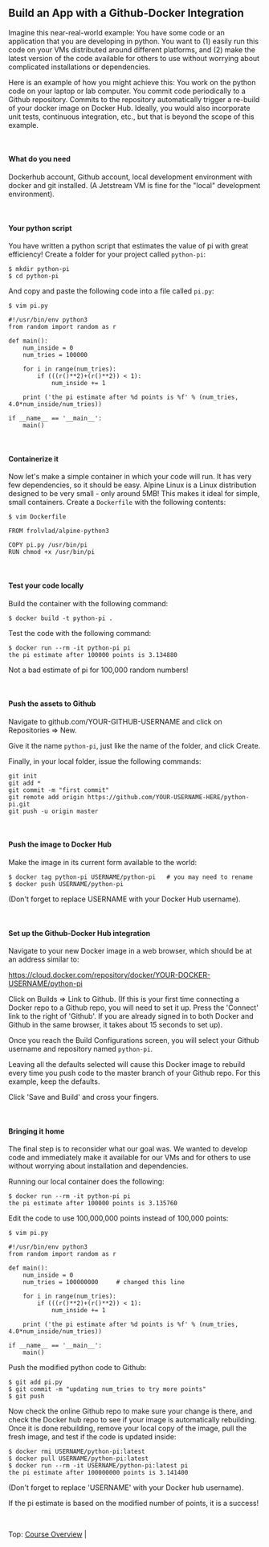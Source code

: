 ## Build an App with a Github-Docker Integration

Imagine this near-real-world example:
You have some code or an application that you are developing in python.
You want to (1) easily run this code on your VMs distributed around different platforms,
and (2) make the latest version of the code available for others to use without worrying about complicated installations or dependencies.

Here is an example of how you might achieve this: You work on the python code on your laptop or lab computer.
You commit code periodically to a Github repository.
Commits to the repository automatically trigger a re-build of your docker image on Docker Hub.
Ideally, you would also incorporate unit tests, continuous integration, etc., but that is beyond the scope of this example.

<br>

#### What do you need

Dockerhub account, Github account, local development environment with docker and git installed. (A Jetstream VM is fine for the "local" development environment).

<br>

#### Your python script

You have written a python script that estimates the value of pi with great efficiency! Create a folder for your project called `python-pi`:

```
$ mkdir python-pi
$ cd python-pi
```

And copy and paste the following code into a file called `pi.py`:
```
$ vim pi.py
```
```
#!/usr/bin/env python3
from random import random as r

def main():
    num_inside = 0
    num_tries = 100000

    for i in range(num_tries):
        if (((r()**2)+(r()**2)) < 1):
            num_inside += 1

    print ('the pi estimate after %d points is %f' % (num_tries, 4.0*num_inside/num_tries))

if __name__ == '__main__':
    main()
```

<br>

#### Containerize it

Now let's make a simple container in which your code will run. It has very few dependencies, so it should be easy. Alpine Linux is a Linux distribution designed to be very small - only around 5MB! This makes it ideal for simple, small containers. Create a `Dockerfile` with the following contents:
```
$ vim Dockerfile
```
```
FROM frolvlad/alpine-python3

COPY pi.py /usr/bin/pi
RUN chmod +x /usr/bin/pi
```

<br>

#### Test your code locally

Build the container with the following command:
```
$ docker build -t python-pi .
```

Test the code with the following command:
```
$ docker run --rm -it python-pi pi
the pi estimate after 100000 points is 3.134880
```

Not a bad estimate of pi for 100,000 random numbers!

<br>

#### Push the assets to Github

Navigate to github.com/YOUR-GITHUB-USERNAME and click on Repositories => New.

Give it the name `python-pi`, just like the name of the folder, and click Create.

Finally, in your local folder, issue the following commands:

```
git init
git add *
git commit -m "first commit"
git remote add origin https://github.com/YOUR-USERNAME-HERE/python-pi.git
git push -u origin master
```

<br>

#### Push the image to Docker Hub

Make the image in its current form available to the world:
```
$ docker tag python-pi USERNAME/python-pi   # you may need to rename
$ docker push USERNAME/python-pi
```
(Don't forget to replace USERNAME with your Docker Hub username).

<br>


#### Set up the Github-Docker Hub integration

Navigate to your new Docker image in a web browser, which should be at an address similar to:

https://cloud.docker.com/repository/docker/YOUR-DOCKER-USERNAME/python-pi

Click on Builds => Link to Github. (If this is your first time connecting a Docker repo to a Github repo, you will need to set it up. Press the 'Connect' link to the right of 'Github'. If you are already signed in to both Docker and Github in the same browser, it takes about 15 seconds to set up).

Once you reach the Build Configurations screen, you will select your Github username and repository named `python-pi`.

Leaving all the defaults selected will cause this Docker image to rebuild every time you push code to the master branch of your Github repo. For this example, keep the defaults.

Click 'Save and Build' and cross your fingers.

<br>


#### Bringing it home

The final step is to reconsider what our goal was. We wanted to develop code and immediately make it available for our VMs and for others to use without worrying about installation and dependencies.

Running our local container does the following:
```
$ docker run --rm -it python-pi pi
the pi estimate after 100000 points is 3.135760
```

Edit the code to use 100,000,000 points instead of 100,000 points:
```
$ vim pi.py
```
```
#!/usr/bin/env python3
from random import random as r

def main():
    num_inside = 0
    num_tries = 100000000     # changed this line

    for i in range(num_tries):
        if (((r()**2)+(r()**2)) < 1):
            num_inside += 1

    print ('the pi estimate after %d points is %f' % (num_tries, 4.0*num_inside/num_tries))

if __name__ == '__main__':
    main()
```

Push the modified python code to Github:
```
$ git add pi.py
$ git commit -m "updating num_tries to try more points"
$ git push
```

Now check the online Github repo to make sure your change is there, and check the Docker hub repo to see if your image is automatically rebuilding. Once it is done rebuilding, remove your local copy of the image, pull the fresh image, and test if the code is updated inside:
```
$ docker rmi USERNAME/python-pi:latest
$ docker pull USERNAME/python-pi:latest
$ docker run --rm -it USERNAME/python-pi:latest pi
the pi estimate after 100000000 points is 3.141400
```
(Don't forget to replace 'USERNAME' with your Docker hub username).

If the pi estimate is based on the modified number of points, it is a success!

<br>

Top: [Course Overview](../reproducibility.md) |
